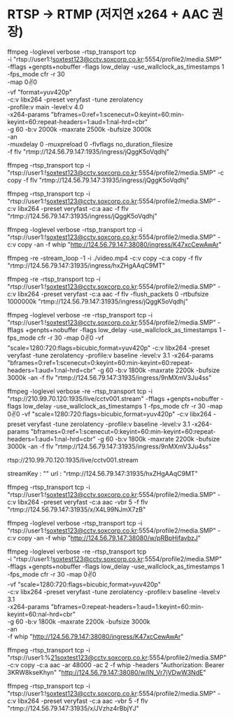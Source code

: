 # RTSP → RTMP (저지연 x264 + AAC 권장)

ffmpeg -loglevel verbose -rtsp_transport tcp \
 -i "rtsp://user1:!soxtest123@cctv.soxcorp.co.kr:5554/profile2/media.SMP" \
 -fflags +genpts+nobuffer -flags low_delay -use_wallclock_as_timestamps 1 \
 -fps_mode cfr -r 30 \
 -map 0:v:0 \
 -vf "format=yuv420p" \
 -c:v libx264 -preset veryfast -tune zerolatency \
 -profile:v main -level:v 4.0 \
 -x264-params "bframes=0:ref=1:scenecut=0:keyint=60:min-keyint=60:repeat-headers=1:aud=1:nal-hrd=cbr" \
 -g 60 -b:v 2000k -maxrate 2500k -bufsize 3000k \
 -an \
 -muxdelay 0 -muxpreload 0 -flvflags no_duration_filesize \
 -f flv "rtmp://124.56.79.147:1935/ingress/jQggK5oVqdhj"

ffmpeg -rtsp_transport tcp -i "rtsp://user1:!soxtest123@cctv.soxcorp.co.kr:5554/profile2/media.SMP" -c copy -f flv "rtmp://124.56.79.147:31935/ingress/jQggK5oVqdhj"

ffmpeg -rtsp_transport tcp -i "rtsp://user1:!soxtest123@cctv.soxcorp.co.kr:5554/profile2/media.SMP" -c:v libx264 -preset veryfast -c:a aac -f flv "rtmp://124.56.79.147:31935/ingress/jQggK5oVqdhj"

ffmpeg -loglevel verbose -rtsp_transport tcp -i "rtsp://user1:!soxtest123@cctv.soxcorp.co.kr:5554/profile2/media.SMP" -c:v copy -an -f whip "http://124.56.79.147:38080/ingress/K47xcCewAwAr"

ffmpeg -re -stream_loop -1 -i ./video.mp4 -c:v copy -c:a copy -f flv "rtmp://124.56.79.147:31935/ingress/hxZHgAAqC9MT"

ffmpeg -re -rtsp_transport tcp -i "rtsp://user1:!soxtest123@cctv.soxcorp.co.kr:5554/profile2/media.SMP" -c:v libx264 -preset veryfast -c:a aac -f flv -flush_packets 0 -rtbufsize 1000000k "rtmp://124.56.79.147:31935/ingress/jQggK5oVqdhj"

ffmpeg -loglevel verbose -re -rtsp_transport tcp -i "rtsp://user1:!soxtest123@cctv.soxcorp.co.kr:5554/profile2/media.SMP" -fflags +genpts+nobuffer -flags low_delay -use_wallclock_as_timestamps 1 -fps_mode cfr -r 30 -map 0:v:0 -vf "scale=1280:720:flags=bicubic,format=yuv420p" -c:v libx264 -preset veryfast -tune zerolatency -profile:v baseline -level:v 3.1 -x264-params "bframes=0:ref=1:scenecut=0:keyint=60:min-keyint=60:repeat-headers=1:aud=1:nal-hrd=cbr" -g 60 -b:v 1800k -maxrate 2200k -bufsize 3000k -an -f flv "rtmp://124.56.79.147:31935/ingress/9nMXmV3Ju4ss"

ffmpeg -loglevel verbose -re -rtsp_transport tcp -i "rtsp://210.99.70.120:1935/live/cctv001.stream" -fflags +genpts+nobuffer -flags low_delay -use_wallclock_as_timestamps 1 -fps_mode cfr -r 30 -map 0:v:0 -vf "scale=1280:720:flags=bicubic,format=yuv420p" -c:v libx264 -preset veryfast -tune zerolatency -profile:v baseline -level:v 3.1 -x264-params "bframes=0:ref=1:scenecut=0:keyint=60:min-keyint=60:repeat-headers=1:aud=1:nal-hrd=cbr" -g 60 -b:v 1800k -maxrate 2200k -bufsize 3000k -an -f flv "rtmp://124.56.79.147:31935/ingress/9nMXmV3Ju4ss"

rtsp://210.99.70.120:1935/live/cctv001.stream

streamKey
:
""
url
:
"rtmp://124.56.79.147:31935/hxZHgAAqC9MT"

ffmpeg -rtsp_transport tcp -i "rtsp://user1:!soxtest123@cctv.soxcorp.co.kr:5554/profile2/media.SMP" -c:v libx264 -preset veryfast -c:a aac -vbr 5 -f flv "rtmp://124.56.79.147:31935/x/X4L99NJmX7zB"

ffmpeg -loglevel verbose -rtsp_transport tcp -i "rtsp://user1:!soxtest123@cctv.soxcorp.co.kr:5554/profile2/media.SMP" -c:v copy -an -f whip "http://124.56.79.147:38080/w/pRBpHifavbzJ"

ffmpeg -loglevel verbose -re -rtsp_transport tcp \
 -i "rtsp://user1:!soxtest123@cctv.soxcorp.co.kr:5554/profile2/media.SMP" \
 -fflags +genpts+nobuffer -flags low_delay -use_wallclock_as_timestamps 1 \
 -fps_mode cfr -r 30 -map 0:v:0 \
 -vf "scale=1280:720:flags=bicubic,format=yuv420p" \
 -c:v libx264 -preset veryfast -tune zerolatency -profile:v baseline -level:v 3.1 \
 -x264-params "bframes=0:repeat-headers=1:aud=1:keyint=60:min-keyint=60:nal-hrd=cbr" \
 -g 60 -b:v 1800k -maxrate 2200k -bufsize 3000k \
 -an \
 -f whip "http://124.56.79.147:38080/ingress/K47xcCewAwAr"

ffmpeg -rtsp_transport tcp -i "rtsp://user1:%21soxtest123@cctv.soxcorp.co.kr:5554/profile2/media.SMP" -c:v copy -c:a aac -ar 48000 -ac 2 -f whip -headers "Authorization: Bearer 3KRW8kseKhyn" "http://124.56.79.147:38080/w/IN_Vr7jVDwW3NdE"

ffmpeg -rtsp_transport tcp -i "rtsp://user1:!soxtest123@cctv.soxcorp.co.kr:5554/profile2/media.SMP" -c:v libx264 -preset veryfast -c:a aac -vbr 5 -f flv "rtmp://124.56.79.147:31935/x/JVzhz4rBbjYJ"
